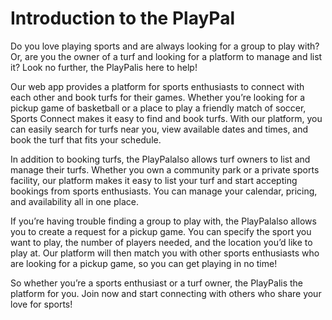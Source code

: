 # Introduction to the PlayPal

Do you love playing sports and are always looking for a group to play with? Or, are you the owner of a turf and looking for a platform to manage and list it? Look no further, the PlayPalis here to help!

Our web app provides a platform for sports enthusiasts to connect with each other and book turfs for their games. Whether you’re looking for a pickup game of basketball or a place to play a friendly match of soccer, Sports Connect makes it easy to find and book turfs. With our platform, you can easily search for turfs near you, view available dates and times, and book the turf that fits your schedule.

In addition to booking turfs, the PlayPalalso allows turf owners to list and manage their turfs. Whether you own a community park or a private sports facility, our platform makes it easy to list your turf and start accepting bookings from sports enthusiasts. You can manage your calendar, pricing, and availability all in one place.

If you’re having trouble finding a group to play with, the PlayPalalso allows you to create a request for a pickup game. You can specify the sport you want to play, the number of players needed, and the location you’d like to play at. Our platform will then match you with other sports enthusiasts who are looking for a pickup game, so you can get playing in no time!

So whether you’re a sports enthusiast or a turf owner, the PlayPalis the platform for you. Join now and start connecting with others who share your love for sports!
